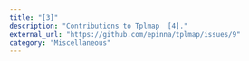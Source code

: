 ```yaml
---
title: "[3]"
description: "Contributions to Tplmap  [4]."
external_url: "https://github.com/epinna/tplmap/issues/9"
category: "Miscellaneous"
---
```

